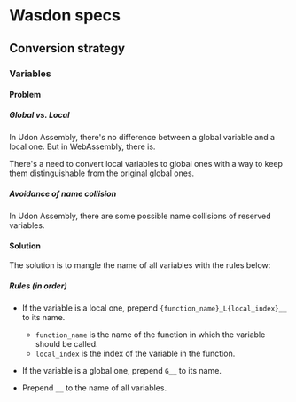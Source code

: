# Wasdon specs

## Conversion strategy

### Variables

#### Problem

##### Global vs. Local

In Udon Assembly, there's no difference between a global variable and a local one. But in WebAssembly, there is.

There's a need to convert local variables to global ones with a way to keep them distinguishable from the original global ones.

##### Avoidance of name collision

In Udon Assembly, there are some possible name collisions of reserved variables.

#### Solution

The solution is to mangle the name of all variables with the rules below:

##### Rules (in order)

- If the variable is a local one, prepend `{function_name}_L{local_index}__` to its name.

  - `function_name` is the name of the function in which the variable should be called.
  - `local_index` is the index of the variable in the function.

- If the variable is a global one, prepend `G__` to its name.

- Prepend `__` to the name of all variables.
